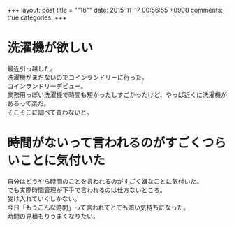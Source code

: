 +++
layout: post
title = ""16""
date: 2015-11-17 00:56:55 +0900
comments: true
categories: 
+++

洗濯機が欲しい
===
最近引っ越した。  
洗濯機がまだないのでコインランドリーに行った。  
コインランドリーデビュー。  
業務用っぽい洗濯機で時間も短かったしすごかったけど、やっぱ近くに洗濯機があるって楽だ。  
そこそこに調べて買わないと。

時間がないって言われるのがすごくつらいことに気付いた
===
自分はどうやら時間のことを言われるのがすごく嫌なことに気付いた。  
でも実際時間管理が下手で言われるのは仕方ないところ。  
受け入れていくしかない。  
今日「もうこんな時間」って言われてとても暗い気持ちになった。  
時間の見積もりうまくなりたい。
